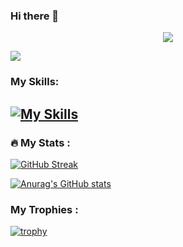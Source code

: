 ### Hi there 👋

<div id="header" align="center">
  <img src="https://media.giphy.com/media/SvFocn0wNMx0iv2rYz/giphy.gif"/>
</div>

![](https://komarev.com/ghpvc/?username=MiroZe&color=blue)

### My Skills:
[![My Skills](https://skillicons.dev/icons?i=react,js,html,css,angular,nodejs,express,mongo)](https://skillicons.dev)
---


### :fire: My Stats :
[![GitHub Streak](http://github-readme-streak-stats.herokuapp.com?user=MiroZe&theme=transparent&date_format=j%20M%5B%20Y%5D)](https://git.io/streak-stats)

[![Anurag's GitHub stats](https://github-readme-stats.vercel.app/api?username=MiroZe)](https://github.com/MiroZe/github-readme-stats)

### My Trophies :

[![trophy](https://github-profile-trophy.vercel.app/?username=MiroZe&title=Commits,Repositories,Stars,Followers)](https://github.com/MiroZe/github-profile-trophy)
